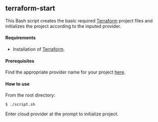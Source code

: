 ## terraform-start
This Bash script creates the basic required [Terraform](https://www.terraform.io) project files and initializes the project according to the inputed provider.

#### Requirements
  - Installation of [Terraform](https://learn.hashicorp.com/terraform/getting-started/install.html).

#### Prerequisites
Find the appropriate provider name for your project [here](https://www.terraform.io/docs/providers/index.html).

#### How to use
From the root directory:
```
$ ./script.sh
```
Enter cloud provider at the prompt to initialize project.